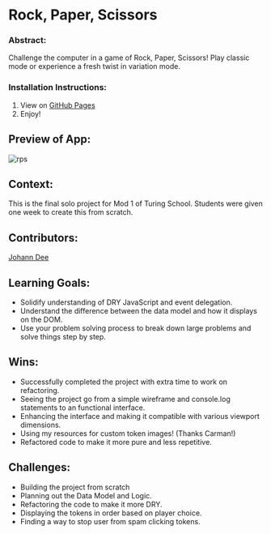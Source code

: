 # Rock, Paper, Scissors

### Abstract:
Challenge the computer in a game of Rock, Paper, Scissors! Play classic mode or experience a fresh twist in variation mode.

### Installation Instructions:
1. View on [GitHub Pages](https://joh-ann.github.io/rock-paper-scissors/)
2. Enjoy!

## Preview of App:
![rps](https://github.com/joh-ann/rps-solo/assets/126308696/f6f79f33-0151-4225-88c1-3c2a6a7c012f)

## Context:
This is the final solo project for Mod 1 of Turing School. Students were given one week to create this from scratch.

## Contributors:
[Johann Dee](https://github.com/joh-ann)

## Learning Goals:
- Solidify understanding of DRY JavaScript and event delegation.
- Understand the difference between the data model and how it displays on the DOM.
- Use your problem solving process to break down large problems and solve things step by step.

## Wins:
- Successfully completed the project with extra time to work on refactoring.
- Seeing the project go from a simple wireframe and console.log statements to an functional interface.
- Enhancing the interface and making it compatible with various viewport dimensions.
- Using my resources for custom token images! (Thanks Carman!)
- Refactored code to make it more pure and less repetitive.

## Challenges:
- Building the project from scratch
- Planning out the Data Model and Logic.
- Refactoring the code to make it more DRY.
- Displaying the tokens in order based on player choice.
- Finding a way to stop user from spam clicking tokens.

